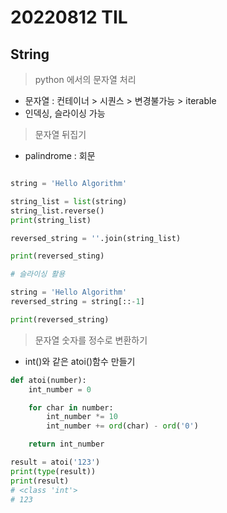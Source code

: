 # 20220812 TIL

## String

> python 에서의 문자열 처리

- 문자열 : 컨테이너 > 시퀀스 > 변경불가능 > iterable
- 인덱싱, 슬라이싱 가능

> 문자열 뒤집기

- palindrome : 회문

```python

string = 'Hello Algorithm'

string_list = list(string)
string_list.reverse()
print(string_list)

reversed_string = ''.join(string_list)

print(reversed_sting)

# 슬라이싱 활용

string = 'Hello Algorithm'
reversed_string = string[::-1]

print(reversed_string)
```

> 문자열 숫자를 정수로 변환하기

- int()와 같은 atoi()함수 만들기

```python
def atoi(number):
    int_number = 0

    for char in number:
        int_number *= 10
        int_number += ord(char) - ord('0')

    return int_number

result = atoi('123')
print(type(result))
print(result)
# <class 'int'>
# 123
```
